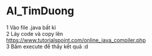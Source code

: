 # AI_TimDuong
1 Vào file .java bất kì <br>
2 Láy code và copy lên https://www.tutorialspoint.com/online_java_compiler.php<br>
3 Bấm execute để thấy kết quả :d<br>
